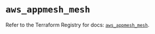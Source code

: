 # `aws_appmesh_mesh`

Refer to the Terraform Registry for docs: [`aws_appmesh_mesh`](https://registry.terraform.io/providers/hashicorp/aws/5.63.1/docs/resources/appmesh_mesh).
